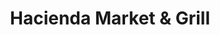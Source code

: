 ---
title: "Hacienda Market & Grill"
url: /carson-city/hacienda-market-und-grill/
shop: Supermarkt
---